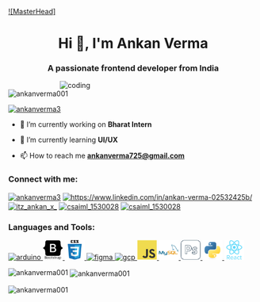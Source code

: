 [![MasterHead]](https://media.geeksforgeeks.org/wp-content/cdn-uploads/20201111215809/How-to-Become-a-Front-End-Developer-in-2020.png)
<h1 align="center">Hi 👋, I'm Ankan Verma</h1>
<h3 align="center">A passionate frontend developer from India</h3>
<img align="right" alt='coding' width="400" src="https://cdn.dribbble.com/users/1162077/screenshots/3848914/programmer.gif">

<p align="left"> <img src="https://komarev.com/ghpvc/?username=ankanverma001&label=Profile%20views&color=0e75b6&style=flat" alt="ankanverma001" /> </p>

<p align="left"> <a href="https://twitter.com/ankanverma3" target="blank"><img src="https://img.shields.io/twitter/follow/ankanverma3?logo=twitter&style=for-the-badge" alt="ankanverma3" /></a> </p>

- 🔭 I’m currently working on **Bharat Intern**

- 🌱 I’m currently learning **UI/UX**

- 📫 How to reach me **ankanverma725@gmail.com**

<h3 align="left">Connect with me:</h3>
<p align="left">
<a href="https://twitter.com/ankanverma3" target="blank"><img align="center" src="https://raw.githubusercontent.com/rahuldkjain/github-profile-readme-generator/master/src/images/icons/Social/twitter.svg" alt="ankanverma3" height="30" width="40" /></a>
<a href="https://linkedin.com/in/https://www.linkedin.com/in/ankan-verma-02532425b/" target="blank"><img align="center" src="https://raw.githubusercontent.com/rahuldkjain/github-profile-readme-generator/master/src/images/icons/Social/linked-in-alt.svg" alt="https://www.linkedin.com/in/ankan-verma-02532425b/" height="30" width="40" /></a>
<a href="https://instagram.com/itz_ankan_x_" target="blank"><img align="center" src="https://raw.githubusercontent.com/rahuldkjain/github-profile-readme-generator/master/src/images/icons/Social/instagram.svg" alt="itz_ankan_x_" height="30" width="40" /></a>
<a href="https://www.hackerrank.com/csaiml_1530028" target="blank"><img align="center" src="https://raw.githubusercontent.com/rahuldkjain/github-profile-readme-generator/master/src/images/icons/Social/hackerrank.svg" alt="csaiml_1530028" height="30" width="40" /></a>
<a href="https://www.leetcode.com/csaiml_1530028" target="blank"><img align="center" src="https://raw.githubusercontent.com/rahuldkjain/github-profile-readme-generator/master/src/images/icons/Social/leet-code.svg" alt="csaiml_1530028" height="30" width="40" /></a>
</p>

<h3 align="left">Languages and Tools:</h3>
<p align="left"> <a href="https://www.arduino.cc/" target="_blank" rel="noreferrer"> <img src="https://cdn.worldvectorlogo.com/logos/arduino-1.svg" alt="arduino" width="40" height="40"/> </a> <a href="https://getbootstrap.com" target="_blank" rel="noreferrer"> <img src="https://raw.githubusercontent.com/devicons/devicon/master/icons/bootstrap/bootstrap-plain-wordmark.svg" alt="bootstrap" width="40" height="40"/> </a> <a href="https://www.w3schools.com/css/" target="_blank" rel="noreferrer"> <img src="https://raw.githubusercontent.com/devicons/devicon/master/icons/css3/css3-original-wordmark.svg" alt="css3" width="40" height="40"/> </a> <a href="https://www.figma.com/" target="_blank" rel="noreferrer"> <img src="https://www.vectorlogo.zone/logos/figma/figma-icon.svg" alt="figma" width="40" height="40"/> </a> <a href="https://cloud.google.com" target="_blank" rel="noreferrer"> <img src="https://www.vectorlogo.zone/logos/google_cloud/google_cloud-icon.svg" alt="gcp" width="40" height="40"/> </a> <a href="https://developer.mozilla.org/en-US/docs/Web/JavaScript" target="_blank" rel="noreferrer"> <img src="https://raw.githubusercontent.com/devicons/devicon/master/icons/javascript/javascript-original.svg" alt="javascript" width="40" height="40"/> </a> <a href="https://www.mysql.com/" target="_blank" rel="noreferrer"> <img src="https://raw.githubusercontent.com/devicons/devicon/master/icons/mysql/mysql-original-wordmark.svg" alt="mysql" width="40" height="40"/> </a> <a href="https://www.photoshop.com/en" target="_blank" rel="noreferrer"> <img src="https://raw.githubusercontent.com/devicons/devicon/master/icons/photoshop/photoshop-line.svg" alt="photoshop" width="40" height="40"/> </a> <a href="https://www.python.org" target="_blank" rel="noreferrer"> <img src="https://raw.githubusercontent.com/devicons/devicon/master/icons/python/python-original.svg" alt="python" width="40" height="40"/> </a> <a href="https://reactjs.org/" target="_blank" rel="noreferrer"> <img src="https://raw.githubusercontent.com/devicons/devicon/master/icons/react/react-original-wordmark.svg" alt="react" width="40" height="40"/> </a> </p>

<p><img align="left" src="https://github-readme-stats.vercel.app/api/top-langs?username=ankanverma001&show_icons=true&locale=en&layout=compact" alt="ankanverma001" /></p>

<p>&nbsp;<img align="center" src="https://github-readme-stats.vercel.app/api?username=ankanverma001&show_icons=true&locale=en" alt="ankanverma001" /></p>

<p><img align="center" src="https://github-readme-streak-stats.herokuapp.com/?user=ankanverma001&" alt="ankanverma001" /></p>
